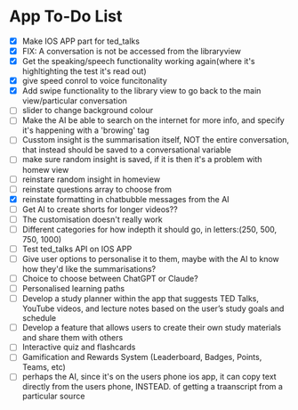 # App To-Do List

- [X] Make IOS APP part for ted_talks
- [X] FIX: A conversation is not be accessed from the libraryview
- [X] Get the speaking/speech functionality working again(where it's highltighting the test it's read out)
- [X] give speed conrol to voice funcitonality
- [X] Add swipe functionality to the library view to go back to the main view/particular conversation
- [ ] slider to change background colour
- [ ] Make the AI be able to search on the internet for more info, and specify it's happening with a 'browing' tag
- [ ] Cusstom insight is the summarisation itself, NOT the entire conversation, that instead should be saved to a conversational variable
- [ ] make sure random insight is saved, if it is then it's a problem with homew view
- [ ] reinstare random insight in homeview
- [ ] reinstate questions array to choose from
- [X] reinstate formatting in chatbubble messages from the AI
- [ ] Get AI to create shorts for longer videos??
- [ ] The customisation doesn't really work
- [ ] Different categories for how indepth it should go, in letters:(250, 500, 750, 1000)
- [ ] Test ted_talks API on IOS APP
- [ ] Give user options to personalise it to them, maybe with the AI to know how they'd like the summarisations?
- [ ] Choice to choose between ChatGPT or Claude?
- [ ] Personalised learning paths
- [ ] Develop a study planner within the app that suggests TED Talks, YouTube videos, and lecture notes based on the user’s study goals and schedule
- [ ] Develop a feature that allows users to create their own study materials and share them with others
- [ ] Interactive quiz and flashcards
- [ ] Gamification and Rewards System (Leaderboard, Badges, Points, Teams, etc)
- [ ] perhaps the AI, since it's on the users phone ios app, it can copy text directly from the users phone, INSTEAD. of getting a traanscript from a particular source

